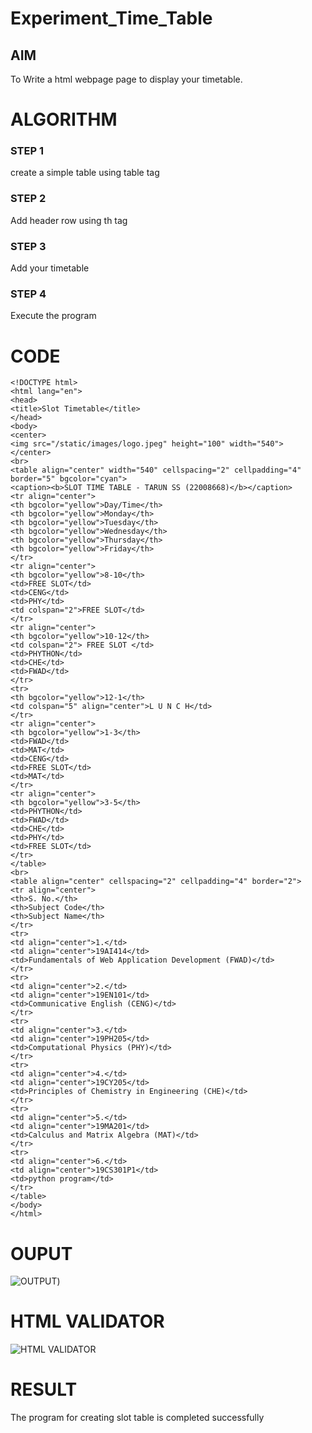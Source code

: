 # Experiment_Time_Table

## AIM
To Write a html webpage page to display your timetable.

# ALGORITHM
### STEP 1
create a simple table using table tag

### STEP 2
Add header row using th tag

### STEP 3
Add your timetable

### STEP 4
Execute the program

# CODE
```
<!DOCTYPE html>
<html lang="en">
<head>
<title>Slot Timetable</title>
</head>
<body>
<center>
<img src="/static/images/logo.jpeg" height="100" width="540">
</center>
<br>
<table align="center" width="540" cellspacing="2" cellpadding="4" border="5" bgcolor="cyan">
<caption><b>SLOT TIME TABLE - TARUN SS (22008668)</b></caption>
<tr align="center">
<th bgcolor="yellow">Day/Time</th>
<th bgcolor="yellow">Monday</th>
<th bgcolor="yellow">Tuesday</th>
<th bgcolor="yellow">Wednesday</th>
<th bgcolor="yellow">Thursday</th>
<th bgcolor="yellow">Friday</th>
</tr>
<tr align="center">
<th bgcolor="yellow">8-10</th>
<td>FREE SLOT</td>
<td>CENG</td>
<td>PHY</td>
<td colspan="2">FREE SLOT</td>
</tr>
<tr align="center">
<th bgcolor="yellow">10-12</th>
<td colspan="2"> FREE SLOT </td>
<td>PHYTHON</td>
<td>CHE</td>
<td>FWAD</td>
</tr>
<tr>
<th bgcolor="yellow">12-1</th>
<td colspan="5" align="center">L U N C H</td>
</tr>
<tr align="center">
<th bgcolor="yellow">1-3</th>
<td>FWAD</td>
<td>MAT</td>
<td>CENG</td>
<td>FREE SLOT</td>
<td>MAT</td>
</tr>
<tr align="center">
<th bgcolor="yellow">3-5</th>
<td>PHYTHON</td>
<td>FWAD</td>
<td>CHE</td>
<td>PHY</td>
<td>FREE SLOT</td>
</tr>
</table>
<br>
<table align="center" cellspacing="2" cellpadding="4" border="2">
<tr align="center">
<th>S. No.</th>
<th>Subject Code</th>
<th>Subject Name</th>
</tr>
<tr>
<td align="center">1.</td>
<td align="center">19AI414</td>
<td>Fundamentals of Web Application Development (FWAD)</td>
</tr>
<tr>
<td align="center">2.</td>
<td align="center">19EN101</td>
<td>Communicative English (CENG)</td>
</tr>
<tr>
<td align="center">3.</td>
<td align="center">19PH205</td>
<td>Computational Physics (PHY)</td>
</tr>
<tr>
<td align="center">4.</td>
<td align="center">19CY205</td>
<td>Principles of Chemistry in Engineering (CHE)</td>
</tr>
<tr>
<td align="center">5.</td>
<td align="center">19MA201</td>
<td>Calculus and Matrix Algebra (MAT)</td>
</tr>
<tr>
<td align="center">6.</td>
<td align="center">19CS301P1</td>
<td>python program</td>
</tr>
</table>
</body>
</html>
```
# OUPUT
![OUTPUT](http://tarun.student.saveetha.in:8000/static/images/Out.png?raw=true))

# HTML VALIDATOR
![HTML VALIDATOR](http://tarun.student.saveetha.in:8000/static/images/valid.png?raw=true)

# RESULT
The program for creating slot table is completed successfully
